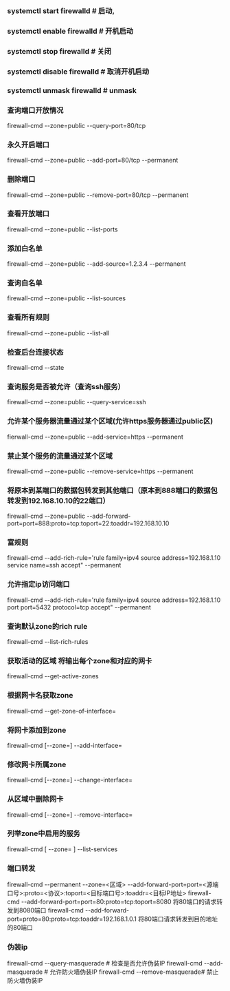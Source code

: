 ### systemctl start firewalld         # 启动,
### systemctl enable firewalld        # 开机启动
### systemctl stop firewalld          # 关闭
### systemctl disable firewalld       # 取消开机启动
### systemctl unmask firewalld  # unmask


### 查询端口开放情况
firewall-cmd --zone=public --query-port=80/tcp
### 永久开启端口
firewall-cmd --zone=public --add-port=80/tcp --permanent
### 删除端口
firewall-cmd --zone=public --remove-port=80/tcp --permanent
### 查看开放端口
firewall-cmd --zone=public --list-ports
### 添加白名单
firewall-cmd --zone=public --add-source=1.2.3.4 --permanent
### 查询白名单
firewall-cmd --zone=public --list-sources
### 查看所有规则
firewall-cmd --zone=public --list-all
### 检查后台连接状态
firewall-cmd --state
### 查询服务是否被允许（查询ssh服务）
firewall-cmd --zone=public --query-service=ssh
### 允许某个服务器流量通过某个区域(允许https服务器通过public区)
fierwall-cmd --zone=public --add-service=https --permanent
### 禁止某个服务的流量通过某个区域
firewall-cmd --zone=public --remove-service=https --permanent
### 将原本到某端口的数据包转发到其他端口（原本到888端口的数据包转发到192.168.10.10的22端口）
firewall-cmd --zone=public --add-forward-port=port=888:proto=tcp:toport=22:toaddr=192.168.10.10
### 富规则
firewall-cmd  --add-rich-rule='rule family=ipv4 source address=192.168.1.10 service name=ssh accept" --permanent

### 允许指定ip访问端口
firewall-cmd  --add-rich-rule='rule family=ipv4 source address=192.168.1.10 port port=5432 protocol=tcp accept" --permanent
### 查询默认zone的rich rule
firewall-cmd --list-rich-rules

### 获取活动的区域 将输出每个zone和对应的网卡
firewall-cmd --get-active-zones
 
### 根据网卡名获取zone
firewall-cmd --get-zone-of-interface=<interface>

### 将网卡添加到zone
 firewall-cmd [--zone=<zone>] --add-interface=<interface>
 
### 修改网卡所属zone
 firewall-cmd [--zone=<zone>] --change-interface=<interface>

### 从区域中删除网卡
firewall-cmd [--zone=<zone>] --remove-interface=<interface>

### 列举zone中启用的服务
 firewall-cmd [ --zone=<zone> ] --list-services
 
 ### 端口转发
 firewall-cmd --permanent --zone=<区域> --add-forward-port=port=<源端口号>:proto=<协议>:toport=<目标端口号>:toaddr=<目标IP地址>
 firewall-cmd --add-forward-port=port=80:proto=tcp:toport=8080  将80端口的请求转发到8080端口 
 firewall-cmd --add-forward-port=proto=80:proto=tcp:toaddr=192.168.1.0.1 将80端口请求转发到目的地址的80端口
 
 ### 伪装ip
firewall-cmd --query-masquerade # 检查是否允许伪装IP
firewall-cmd --add-masquerade   # 允许防火墙伪装IP
firewall-cmd --remove-masquerade# 禁止防火墙伪装IP
 
